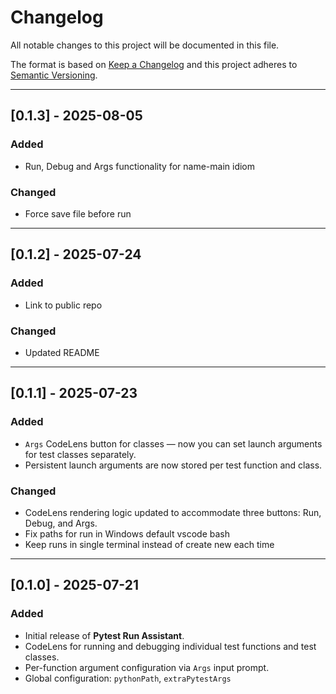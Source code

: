 # Changelog

All notable changes to this project will be documented in this file.

The format is based on [Keep a Changelog](https://keepachangelog.com/en/1.0.0/)
and this project adheres to [Semantic Versioning](https://semver.org/spec/v2.0.0.html).

---

## [0.1.3] - 2025-08-05

### Added
- Run, Debug and Args functionality for name-main idiom

### Changed
- Force save file before run

---

## [0.1.2] - 2025-07-24

### Added
- Link to public repo

### Changed
- Updated README

---

## [0.1.1] - 2025-07-23

### Added
- `Args` CodeLens button for classes — now you can set launch arguments for test classes separately.
- Persistent launch arguments are now stored per test function and class.

### Changed
- CodeLens rendering logic updated to accommodate three buttons: Run, Debug, and Args.
- Fix paths for run in Windows default vscode bash
- Keep runs in single terminal instead of create new each time

---

## [0.1.0] - 2025-07-21

### Added
- Initial release of **Pytest Run Assistant**.
- CodeLens for running and debugging individual test functions and test classes.
- Per-function argument configuration via `Args` input prompt.
- Global configuration: `pythonPath`, `extraPytestArgs`

